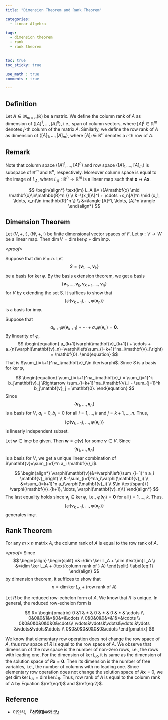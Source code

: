 ```yaml
---
title: "Dimension Theorem and Rank Theorem"

categories:
  - Linear Algebra

tags:
  - dimension theorem
  - rank
  - rank theorem
 

toc: true
toc_sticky: true

use_math : true
comments : true

---
```



## Definition 
Let $A\in \mathfrak{M}_{m\times n}(\mathbb{R})$ be a matrix. We define the column rank of $A$ as dimension of $\langle [A]^1, \ldots, [A]^n \rangle$, i.e., span of column vectors, where $[A]^j\in \mathbb{R}^m$ denotes $j$-th column of the matrix $A$. Similarly, we define the row rank of $A$ as dimension of $\langle [A]_1, \ldots, [A]_m\rangle$, where $[A]_i\in\mathbb{R}^n$ denotes a $i$-th row of $A$.

## Remark
Note that column space $\langle [A]^1, \ldots, [A]^n\rangle$ and row space $\langle [A]_1, \ldots , [A]_m\rangle$ is subspace of $\mathbb{R}^m$ and $\mathbb{R}^n$, respectively. Moreover column space is equal to the image of $L_A$, where $L_A: \mathbb{R}^n \rightarrow \mathbb{R}^m$ is a linear map such that $\mathbf{x}\mapsto A\mathbf{x}$.

$$
\begin{align*}
\text{im} L_A &= \{A\mathbf{x} \mid \mathbf{x}\in\mathbb{R}^n \} \\
&=\{x_1[A]^1 + \cdots +x_n[A]^n \mid (x_1, \ldots, x_n)\in \mathbb{R}^n \} \\
&=\langle [A]^1, \ldots, [A]^n \rangle
\end{align*}
$$

## Dimension Theorem
Let $(V,+,\cdot)$, $(W,+,\cdot)$ be  finite dimensional  vector spaces of $F$. Let $\varphi: V\rightarrow W$ be a linear map. Then $\dim V= \dim \ker \varphi + \dim \text{im}\varphi$.

<*proof*>

Suppose that $\dim V = n$. Let 
$$S=\{\mathbf{v}_1, \ldots, \mathbf{v}_k \}$$
be a basis for $\ker\varphi$. 
By the basis extension theorem, we get a basis $$\{ \mathbf{v}_1, \ldots, \mathbf{v}_k, \mathbf{v}_{k+1}, \ldots, \mathbf{v}_n\}$$  for $V$ by extending the set S. It suffices to show that $$\{ \varphi(\mathbf{v}_{k+1}), \ldots, \varphi(\mathbf{v}_n)\}$$ is a basis for im$\varphi$.

Suppose that 
$$
\begin{equation}
a_{k+1}\varphi(\mathbf{v}_{k+1}) + \cdots + a_{n}\varphi(\mathbf{v}_n) =\mathbf{0}.
\end{equation}
$$
By linearity of $\varphi$, 
$$
\begin{equation}
a_{k+1}\varphi(\mathbf{v}_{k+1}) + \cdots + a_{n}\varphi(\mathbf{v}_n)=\varphi\left(\sum_{i=k+1}^na_i\mathbf{v}_i\right) = \mathbf{0}.
\end{equation}
$$
That is $\sum_{i=k+1}^na_i\mathbf{v}_i\in \ker\varphi$. Since $S$ is a basis for $\ker\varphi$,

$$
\begin{equation}
\sum_{i=k+1}^na_i\mathbf{v}_i = \sum_{j=1}^k b_j\mathbf{v}_j \Rightarrow \sum_{i=k+1}^na_i\mathbf{v}_i - \sum_{j=1}^k b_j\mathbf{v}_j = \mathbf{0}.
\end{equation}
$$
Since $$\{\mathbf{v}_1, \ldots, \mathbf{v}_n\}$$ is a basis for $V$, $a_i=0, b_j=0$ for all  $i=1,\ldots, k$ and $j=k+1, \ldots, n$. Thus, $$\{ \varphi(\mathbf{v}_{k+1}), \ldots, \varphi(\mathbf{v}_n)\}$$ is linearly independent subset.

Let $\mathbf{w}\in \text{im}\varphi$ be given. Then $\mathbf{w} = \varphi(\mathbf{v})$ for some $\mathbf{v}\in V$. Since $$\{\mathbf{v}_1, \ldots, \mathbf{v}_n\}$$ is a basis for $V$, we get a unique linear combination of $\mathbf{v}=\sum_{i=1}^n a_i \mathbf{v}_i$.

$$
\begin{align*}
\varphi(\mathbf{v})&=\varphi\left(\sum_{i=1}^n a_i \mathbf{v}_i\right) \\
&=\sum_{i=1}^na_i\varphi(\mathbf{v}_i) \\
&=\sum_{i=k+1}^n a_i\varphi(\mathbf{v}_i) \\
&\in \text{span}\{ \varphi(\mathbf{v}_{k+1}, \ldots, \varphi(\mathbf{v}_n)\}
\end{align*}
$$
The last equality holds since $\mathbf{v}_j \in \ker\varphi$, i.e., $\varphi(\mathbf{v}_j)=\mathbf{0}$ for all $j=1,\ldots,k$.  Thus, $$\{\varphi(\mathbf{v}_{k+1}), \ldots, \varphi(\mathbf{v}_n)\}$$ generates im$\varphi$.

$$\tag*{$\square$}$$
## Rank Theorem
For any $m\times n$ matrix $A$, the column rank of $A$ is equal to the row rank of $A$. 

<*proof*>
Since 
$$
\begin{align}
\begin{split}
n&=\dim \ker L_A + \dim \text{im}L_A \\
&=\dim \ker L_A + (\text{column rank of } A)
\end{split}
\label{eq:1}
\end{align}
$$
by dimension theorem,  it suffices to show that 
$$
\begin{equation}
n= \dim \ker L_A + (\text{row rank of } A)
\label{eq:2}
\end{equation}
$$

Let $R$ be the reduced row-echelon form of $A$. We know that $R$ is unique.  In general, the reduced row-echelon form is

$$
R= 
\begin{pmatrix}
0 &1 & * & 0  & * & 0 & * & \cdots  \\
0&0&0&1&*&0&*&\cdots \\
0&0&0&0&*&1&*&\cdots \\
0&0&0&0&0&0&0&\cdots\\
\vdots&\vdots&\vdots&\vdots &\vdots &\vdots&\vdots&\ddots \\
0&0&0&0&0&0&0&\cdots
\end{pmatrix}
$$

We know that elementary row operation does not change the row space of $A$, thus row space of $R$ is equal to the row space of $A$. We observe that dimension of the row space is the number of non-zero rows, i.e., the rows with leading one.
For the dimension of $\ker L_R$, it is same as the dimension of the solution space of $R\mathbf{x}=\mathbf{0}$. Then its dimension is the number of free variables, i.e., the number of columns with no leading one. Since elementary row operation does not change the solution space of $A\mathbf{x}=0$,  we get $\dim \ker L_A = \dim \ker L_R$. Thus, row rank of $A$ is equal to the column rank of $A$ by Equation $\ref{eq:1}$ and $\ref{eq:2}$.

$$\tag*{$\square$}$$

## Reference
- 이인석, **『**선형대수와 군**』**
